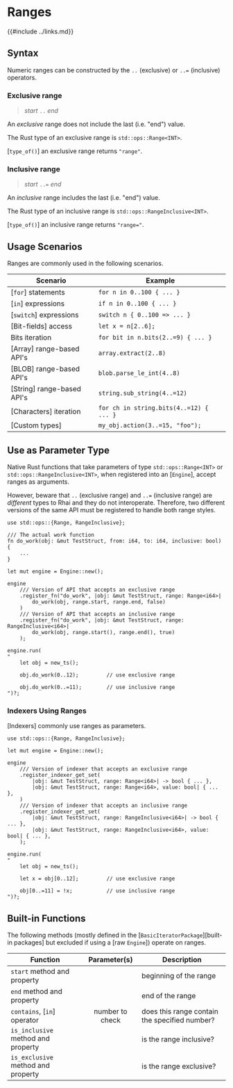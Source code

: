 Ranges
======

{{#include ../links.md}}


Syntax
------

Numeric ranges can be constructed by the `..` (exclusive) or `..=` (inclusive) operators.

### Exclusive range

> _start_ `..` _end_

An _exclusive_ range does not include the last (i.e. "end") value.

The Rust type of an exclusive range is `std::ops::Range<INT>`.

[`type_of()`] an exclusive range returns `"range"`.

### Inclusive range

> _start_ `..=` _end_

An _inclusive_ range includes the last (i.e. "end") value.

The Rust type of an inclusive range is `std::ops::RangeInclusive<INT>`.

[`type_of()`] an inclusive range returns `"range="`.


Usage Scenarios
---------------

Ranges are commonly used in the following scenarios.

| Scenario                   | Example                                 |
| -------------------------- | --------------------------------------- |
| [`for`] statements         | `for n in 0..100 { ... }`               |
| [`in`] expressions         | `if n in 0..100 { ... }`                |
| [`switch`] expressions     | `switch n { 0..100 => ... }`            |
| [Bit-fields] access        | `let x = n[2..6];`                      |
| Bits iteration             | `for bit in n.bits(2..=9) { ... }`      |
| [Array] range-based API's  | `array.extract(2..8)`                   |
| [BLOB] range-based API's   | `blob.parse_le_int(4..8)`               |
| [String] range-based API's | `string.sub_string(4..=12)`             |
| [Characters] iteration     | `for ch in string.bits(4..=12) { ... }` |
| [Custom types]             | `my_obj.action(3..=15, "foo");`         |


Use as Parameter Type
---------------------

Native Rust functions that take parameters of type `std::ops::Range<INT>` or
`std::ops::RangeInclusive<INT>`, when registered into an [`Engine`], accept ranges as arguments.

However, beware that `..` (exclusive range) and `..=` (inclusive range) are _different_ types
to Rhai and they do not interoperate.  Therefore, two different versions of the same API must
be registered to handle both range styles.

```rust,no_run
use std::ops::{Range, RangeInclusive};

/// The actual work function
fn do_work(obj: &mut TestStruct, from: i64, to: i64, inclusive: bool) {
    ...
}

let mut engine = Engine::new();

engine
    /// Version of API that accepts an exclusive range
    .register_fn("do_work", |obj: &mut TestStruct, range: Range<i64>|
        do_work(obj, range.start, range.end, false)
    )
    /// Version of API that accepts an inclusive range
    .register_fn("do_work", |obj: &mut TestStruct, range: RangeInclusive<i64>|
        do_work(obj, range.start(), range.end(), true)
    );

engine.run(
"
    let obj = new_ts();

    obj.do_work(0..12);         // use exclusive range

    obj.do_work(0..=11);        // use inclusive range
")?;
```

### Indexers Using Ranges

[Indexers] commonly use ranges as parameters.

```rust,no_run
use std::ops::{Range, RangeInclusive};

let mut engine = Engine::new();

engine
    /// Version of indexer that accepts an exclusive range
    .register_indexer_get_set(
        |obj: &mut TestStruct, range: Range<i64>| -> bool { ... },
        |obj: &mut TestStruct, range: Range<i64>, value: bool| { ... },
    )
    /// Version of indexer that accepts an inclusive range
    .register_indexer_get_set(
        |obj: &mut TestStruct, range: RangeInclusive<i64>| -> bool { ... },
        |obj: &mut TestStruct, range: RangeInclusive<i64>, value: bool| { ... },
    );

engine.run(
"
    let obj = new_ts();

    let x = obj[0..12];         // use exclusive range

    obj[0..=11] = !x;           // use inclusive range
")?;
```

Built-in Functions
-----------------

The following methods (mostly defined in the [`BasicIteratorPackage`][built-in packages] but excluded if
using a [raw `Engine`]) operate on ranges.

| Function                           |  Parameter(s)   | Description                                   |
| ---------------------------------- | :-------------: | --------------------------------------------- |
| `start` method and property        |                 | beginning of the range                        |
| `end` method and property          |                 | end of the range                              |
| `contains`, [`in`] operator        | number to check | does this range contain the specified number? |
| `is_inclusive` method and property |                 | is the range inclusive?                       |
| `is_exclusive` method and property |                 | is the range exclusive?                       |
